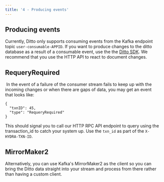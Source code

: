 ```yaml
---
title: '4 - Producing events'
---
```

 
## Producing events

Currently, Ditto only supports consuming events from the Kafka endpoint topic  `user-consumable-APPID`.  If you want to produce changes to the ditto database as a result of a consumable event, use the the [Ditto SDK](/concepts/upsert). We recommend that you use the HTTP API to react to document changes.

## RequeryRequired
​
In the event of a failure of the consumer stream fails to keep up with the incoming changes or when there are gaps of data, you may get an event that looks like:
​
```jsonc
{
  "txnID": 45,
  "type": "RequeryRequired"
}
```

This should signal you to call our HTTP RPC API endpoint to query using the transaction_id to catch your system up. Use the `txn_id` as part of the `X-HYDRA-TXN-ID`. 

## MirrorMaker2

Alternatively, you can use Kafka's MirrorMaker2 as the client so you can bring the Ditto data straight into your stream and process from there rather than having a custom client.
